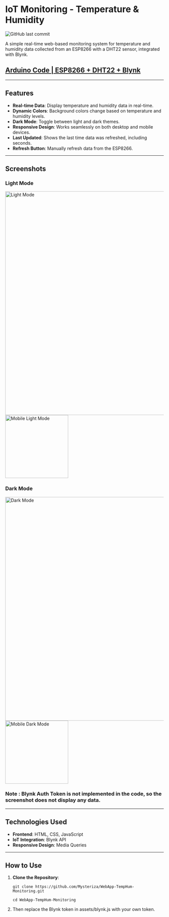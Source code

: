 # IoT Monitoring - Temperature & Humidity
![GitHub last commit](https://img.shields.io/github/last-commit/Mysteriza/WebApp-TempHum-Monitoring)

A simple real-time web-based monitoring system for temperature and humidity data collected from an ESP8266 with a DHT22 sensor, integrated with Blynk.

## [Arduino Code | ESP8266 + DHT22 + Blynk](https://github.com/Mysteriza/DHT22-Blynk-Monitoring)

---

## Features

- **Real-time Data**: Display temperature and humidity data in real-time.
- **Dynamic Colors**: Background colors change based on temperature and humidity levels.
- **Dark Mode**: Toggle between light and dark themes.
- **Responsive Design**: Works seamlessly on both desktop and mobile devices.
- **Last Updated**: Shows the last time data was refreshed, including seconds.
- **Refresh Button**: Manually refresh data from the ESP8266.

---

## Screenshots
### Light Mode
<img src="https://github.com/user-attachments/assets/e5364565-b8b8-4395-ae56-a258c7ece672" alt="Light Mode" width="710" />
<img src="https://github.com/user-attachments/assets/11930f31-dc9b-41ec-a68b-cd11c7394d9e" alt="Mobile Light Mode" width="200" />

### Dark Mode
<img src="https://github.com/user-attachments/assets/5f63c5aa-f846-4453-ba16-7f7aec29fdd8" alt="Dark Mode" width="710" />
<img src="https://github.com/user-attachments/assets/91d0d3be-702a-44dd-b731-d0b368217d5e" alt="Mobile Dark Mode" width="200" />

### Note : Blynk Auth Token is not implemented in the code, so the screenshot does not display any data.
---

## Technologies Used

- **Frontend**: HTML, CSS, JavaScript
- **IoT Integration**: Blynk API
- **Responsive Design**: Media Queries

---

## How to Use

1. **Clone the Repository**:
   ```
   git clone https://github.com/Mysteriza/WebApp-TempHum-Monitoring.git
   ```
   ```
   cd WebApp-TempHum-Monitoring
   ```
2. Then replace the Blynk token in assets/blynk.js with your own token.
